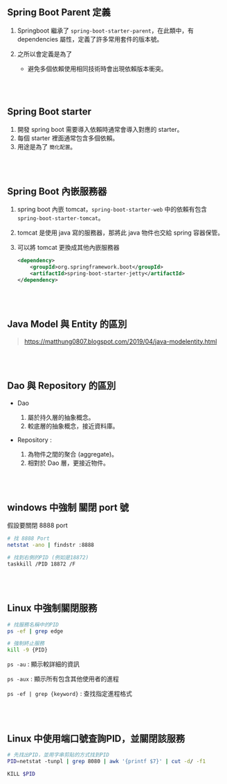 ## Spring Boot Parent 定義
1. Springboot 繼承了 `spring-boot-starter-parent`，在此類中，有 dependencies 屬性，定義了許多常用套件的版本號。
2. 之所以會定義是為了

    * 避免多個依賴使用相同技術時會出現依賴版本衝突。


<br/>

<br/>

## Spring Boot starter
1. 開發 spring boot 需要導入依賴時通常會導入對應的 starter。
2. 每個 starter 裡面通常包含多個依賴。
3. 用途是為了 `簡化配置`。

<br/>

<br/>

## Spring Boot 內嵌服務器
1. spring boot 內嵌 tomcat，`spring-boot-starter-web` 中的依賴有包含 `spring-boot-starter-tomcat`。
2. tomcat 是使用 java 寫的服務器，那將此 java 物件也交給 spring 容器保管。
3. 可以將 tomcat 更換成其他內嵌服務器

    ```xml
    <dependency>
        <groupId>org.springframework.boot</groupId>
        <artifactId>spring-boot-starter-jetty</artifactId>
    </dependency>
    ```

<br/>

<br/>

## Java Model 與 Entity 的區別
>https://matthung0807.blogspot.com/2019/04/java-modelentity.html

<br/>

<br/>

## Dao 與 Repository 的區別
* Dao 
    1. 屬於持久層的抽象概念。
    2. 較底層的抽象概念，接近資料庫。


* Repository : 
    1. 為物件之間的聚合 (aggregate)。
    2. 相對於 Dao 層，更接近物件。


<Br/>

<br/>

## windows 中強制 關閉 port 號

假設要關閉 8888 port
```sh
# 找 8888 Port
netstat -ano | findstr :8888

# 找到右側的PID (例如是18872)
taskkill /PID 18872 /F
```

<br/>

<br/>

## Linux 中強制關閉服務
```sh
# 找服務名稱中的PID
ps -ef | grep edge

# 強制終止服務
kill -9 {PID}
```

`ps -au` : 顯示較詳細的資訊

`ps -aux` : 顯示所有包含其他使用者的進程

`ps -ef | grep {keyword}` : 查找指定進程格式


<br/>

<br/>

## Linux 中使用端口號查詢PID，並關閉該服務

```sh
# 先找出PID，並用字串剪貼的方式找到PID
PID=netstat -tunpl | grep 8080 | awk '{printf $7}' | cut -d/ -f1

KILL $PID
```